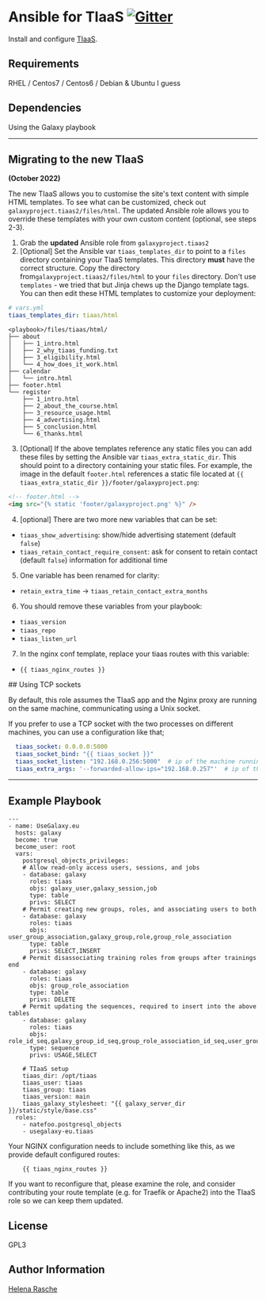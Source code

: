 # Ansible for TIaaS [![Gitter](https://badges.gitter.im/galaxyproject/training-material.svg)](https://gitter.im/galaxyproject/tiaas?utm_source=badge&utm_medium=badge&utm_campaign=pr-badge&utm_content=badge)

Install and configure [TIaaS](https://github.com/usegalaxy-eu/tiaas2).

Requirements
------------

RHEL / Centos7 / Centos6 / Debian & Ubuntu I guess


Dependencies
------------

Using the Galaxy playbook

---

## Migrating to the new TIaaS

**(October 2022)**

The new TIaaS allows you to customise the site's text content with simple HTML templates. To see what can be customized, check out `galaxyproject.tiaas2/files/html`. The updated Ansible role allows you to override these templates with your own custom content (optional, see steps 2-3).

1. Grab the **updated** Ansible role from `galaxyproject.tiaas2`
2. [Optional] Set the Ansible var `tiaas_templates_dir` to point to a `files` directory containing your TIaaS templates. This directory **must** have the correct structure. Copy the directory from`galaxyproject.tiaas2/files/html` to your `files` directory. Don't use `templates` - we tried that but Jinja chews up the Django template tags. You can then edit these HTML templates to customize your deployment:

  ```yaml
  # vars.yml
  tiaas_templates_dir: tiaas/html
  ```

  ```
  <playbook>/files/tiaas/html/
  ├── about
  │   ├── 1_intro.html
  │   ├── 2_why_tiaas_funding.txt
  │   ├── 3_eligibility.html
  │   └── 4_how_does_it_work.html
  ├── calendar
  │   └── intro.html
  ├── footer.html
  └── register
      ├── 1_intro.html
      ├── 2_about_the_course.html
      ├── 3_resource_usage.html
      ├── 4_advertising.html
      ├── 5_conclusion.html
      └── 6_thanks.html
  ```

3. [Optional] If the above templates reference any static files you can add
these files by setting the Ansible var `tiaas_extra_static_dir`. This should
point to a directory containing your static files. For example, the image in the
default `footer.html` references a static file located at
  `{{ tiaas_extra_static_dir }}/footer/galaxyproject.png`:

  ```html
  <!-- footer.html -->
  <img src="{% static 'footer/galaxyproject.png' %}" />
  ```

4. [optional] There are two more new variables that can be set:
  - `tiaas_show_advertising`: show/hide advertising statement (default `false`)
  - `tiaas_retain_contact_require_consent`: ask for consent to retain contact (default `false`)
    information for additional time

5. One variable has been renamed for clarity:
  - `retain_extra_time` -> `tiaas_retain_contact_extra_months`

6. You should remove these variables from your playbook:
  - `tiaas_version`
  - `tiaas_repo`
  - `tiaas_listen_url`

7. In the nginx conf template, replace your tiaas routes with this variable:
  - `{{ tiaas_nginx_routes }}`

## Using TCP sockets

By default, this role assumes the TIaaS app and the Nginx proxy are running on the same machine, communicating using a Unix socket.

If you prefer to use a TCP socket with the two processes on different machines, you can use a configuration like that;

  ```yaml
    tiaas_socket: 0.0.0.0:5000
    tiaas_socket_bind: "{{ tiaas_socket }}"
    tiaas_socket_listen: "192.168.0.256:5000"  # ip of the machine running tiaas
    tiaas_extra_args: '--forwarded-allow-ips="192.168.0.257"'  # ip of the nginx proxy machine
  ```

---

Example Playbook
----------------

```
---
- name: UseGalaxy.eu
  hosts: galaxy
  become: true
  become_user: root
  vars:
    postgresql_objects_privileges:
    # Allow read-only access users, sessions, and jobs
    - database: galaxy
      roles: tiaas
      objs: galaxy_user,galaxy_session,job
      type: table
      privs: SELECT
    # Permit creating new groups, roles, and associating users to both
    - database: galaxy
      roles: tiaas
      objs: user_group_association,galaxy_group,role,group_role_association
      type: table
      privs: SELECT,INSERT
    # Permit disassociating training roles from groups after trainings end
    - database: galaxy
      roles: tiaas
      objs: group_role_association
      type: table
      privs: DELETE
    # Permit updating the sequences, required to insert into the above tables
    - database: galaxy
      roles: tiaas
      objs: role_id_seq,galaxy_group_id_seq,group_role_association_id_seq,user_group_association_id_seq
      type: sequence
      privs: USAGE,SELECT

    # TIaaS setup
    tiaas_dir: /opt/tiaas
    tiaas_user: tiaas
    tiaas_group: tiaas
    tiaas_version: main
    tiaas_galaxy_stylesheet: "{{ galaxy_server_dir }}/static/style/base.css"
  roles:
    - natefoo.postgresql_objects
    - usegalaxy-eu.tiaas
```

Your NGINX configuration needs to include something like this, as we provide default configured routes:

```
    {{ tiaas_nginx_routes }}
```

If you want to reconfigure that, please examine the role, and consider contributing your route template (e.g. for Traefik or Apache2) into the TIaaS role so we can keep them updated.

License
-------

GPL3

Author Information
------------------

[Helena Rasche](https://github.com/hexylena)
